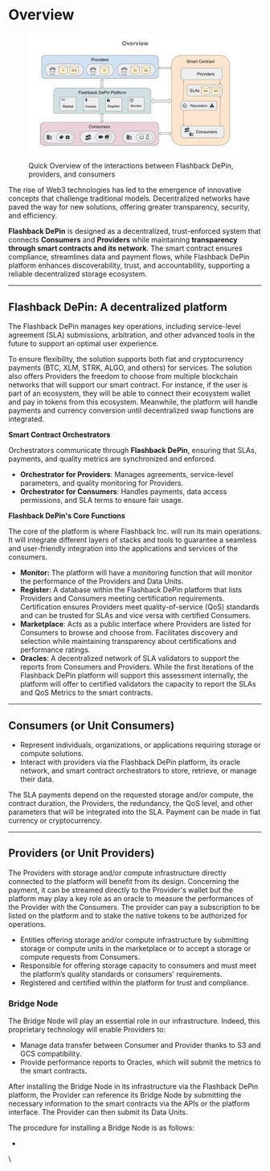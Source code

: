 # Overview

<figure><img src="../../.gitbook/assets/Flashback Ecosystem Diagrams (23).jpg" alt=""><figcaption><p>Quick Overview of the interactions between Flashback DePin, providers, and consumers</p></figcaption></figure>

The rise of Web3 technologies has led to the emergence of innovative concepts that challenge traditional models. Decentralized networks have paved the way for new solutions, offering greater transparency, security, and efficiency.

**Flashback DePin** is designed as a decentralized, trust-enforced system that connects **Consumers** and **Providers** while maintaining **transparency through smart contracts and its network**. The smart contract ensures compliance, streamlines data and payment flows, while Flashback DePin platform enhances discoverability, trust, and accountability, supporting a reliable decentralized storage ecosystem.

***

## **Flashback DePin: A decentralized platform**

The Flashback DePin manages key operations, including service-level agreement (SLA) submissions, arbitration, and other advanced tools in the future to support an optimal user experience.

To ensure flexibility, the solution supports both fiat and cryptocurrency payments (BTC, XLM, STRK, ALGO, and others) for services. The solution also offers Providers the freedom to choose from multiple blockchain networks that will support our smart contract. For instance, if the user is part of an ecosystem, they will be able to connect their ecosystem wallet and pay in tokens from this ecosystem. Meanwhile, the platform will handle payments and currency conversion until decentralized swap functions are integrated.

**Smart Contract Orchestrators**

Orchestrators communicate through **Flashback DePin**, ensuring that SLAs, payments, and quality metrics are synchronized and enforced.

* **Orchestrator for Providers**: Manages agreements, service-level parameters, and quality monitoring for Providers.
* **Orchestrator for Consumers**: Handles payments, data access permissions, and SLA terms to ensure fair usage.

**Flashback DePin's Core Functions**

The core of the platform is where Flashback Inc. will run its main operations. It will integrate different layers of stacks and tools to guarantee a seamless and user-friendly integration into the applications and services of the consumers.

* **Monitor:** The platform will have a monitoring function that will monitor the performance of the Providers and Data Units.&#x20;
* **Register:** A database within the Flashback DePin platform that lists Providers and Consumers meeting certification requirements. Certification ensures Providers meet quality-of-service (QoS) standards and can be trusted for SLAs and vice versa with certified Consumers.&#x20;
* **Marketplace**: Acts as a public interface where Providers are listed for Consumers to browse and choose from. Facilitates discovery and selection while maintaining transparency about certifications and performance ratings.
* **Oracles**: A decentralized network of SLA validators to support the reports from Consumers and Providers. While the first iterations of the Flashback DePin platform will support this assessment internally, the platform will offer to certified validators the capacity to report the SLAs and QoS Metrics to the smart contracts.&#x20;

***

## **Consumers (or Unit Consumers)**

* Represent individuals, organizations, or applications requiring storage or compute solutions.&#x20;
* Interact with providers via the Flashback DePin platform, its oracle network, and smart contract orchestrators to store, retrieve, or manage their data.

The SLA payments depend on the requested storage and/or compute, the contract duration, the Providers, the redundancy, the QoS level, and other parameters that will be integrated into the SLA. Payment can be made in fiat currency or cryptocurrency.&#x20;

***

## **Providers (or Unit Providers)**

The Providers with storage and/or compute infrastructure directly connected to the platform will benefit from its design. Concerning the payment, it can be streamed directly to the Provider's wallet but the platform may play a key role as an oracle to measure the performances of the Provider with the Consumers. The provider can pay a subscription to be listed on the platform and to stake the native tokens to be authorized for operations.&#x20;

* Entities offering storage and/or compute infrastructure by submitting storage or compute units in the marketplace or to accept a storage or compute requests from Consumers.&#x20;
* Responsible for offering storage capacity to consumers and must meet the platform’s quality standards or consumers' requirements.&#x20;
* Registered and certified within the platform for trust and compliance.

### Bridge Node

The Bridge Node will play an essential role in our infrastructure. Indeed, this proprietary technology will enable Providers to:

* Manage data transfer between Consumer and Provider thanks to S3 and GCS compatibility.
* Provide performance reports to Oracles, which will submit the metrics to the smart contracts.

After installing the Bridge Node in its infrastructure via the Flashback DePin platform, the Provider can reference its Bridge Node by submitting the necessary information to the smart contracts via the APIs or the platform interface. The Provider can then submit its Data Units.

The procedure for installing a Bridge Node is as follows:

*

\

